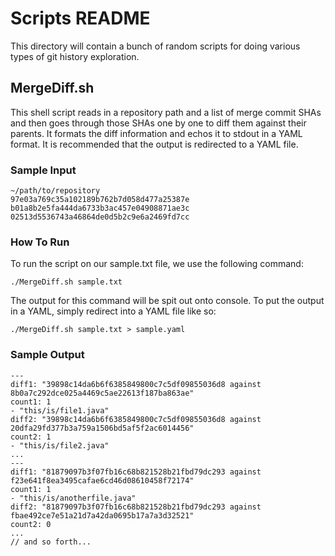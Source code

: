 # Scripts README

This directory will contain a bunch of random scripts for doing various
types of git history exploration.

## MergeDiff.sh

This shell script reads in a repository path and a list of merge commit SHAs
and then goes through those SHAs one by one to diff them against their
parents. It formats the diff information and echos it to stdout in a YAML
format. It is recommended that the output is redirected to a YAML file.

### Sample Input

    ~/path/to/repository
    97e03a769c35a102189b762b7d058d477a25387e
    b01a8b2e5fa444da6733b3ac457e04908871ae3c
    02513d5536743a46864de0d5b2c9e6a2469fd7cc

### How To Run

To run the script on our sample.txt file, we use the following command:

    ./MergeDiff.sh sample.txt

The output for this command will be spit out onto console. To put the output
in a YAML, simply redirect into a YAML file like so:

    ./MergeDiff.sh sample.txt > sample.yaml

### Sample Output

    ---
    diff1: "39898c14da6b6f6385849800c7c5df09855036d8 against 8b0a7c292dce025a4469c5ae22613f187ba863ae"
    count1: 1
    - "this/is/file1.java"
    diff2: "39898c14da6b6f6385849800c7c5df09855036d8 against 20dfa29fd377b3a759a1506bd5af5f2ac6014456"
    count2: 1
    - "this/is/file2.java"
    ...
    ---
    diff1: "81879097b3f07fb16c68b821528b21fbd79dc293 against f23e641f8ea3495cafae6cd46d08610458f72174"
    count1: 1
    - "this/is/anotherfile.java"
    diff2: "81879097b3f07fb16c68b821528b21fbd79dc293 against fbae492ce7e51a21d7a42da0695b17a7a3d32521"
    count2: 0
    ...
    // and so forth...
